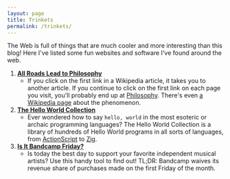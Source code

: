 ```yaml
---
layout: page
title: Trinkets
permalink: /trinkets/
---
```

The Web is full of things that are much cooler and more interesting than this blog! Here I've listed some fun websites and software I've found around the web.
1. [**All Roads Lead to Philosophy**](https://www.xefer.com/wikipedia)
    - If you click on the first link in a Wikipedia article, it takes you to another article. If you continue to click on the first link on each page you visit, you'll probably end up at [Philosophy](https://en.wikipedia.org/wiki/Philosophy). There's even [a Wikipedia page](https://en.wikipedia.org/wiki/Wikipedia:Getting_to_Philosophy) about the phenomenon.
2. [**The Hello World Collection**](http://helloworldcollection.de/)
    - Ever wondered how to say `hello, world` in the most esoteric or archaic programming languages? The Hello World Collection is a library of hundreds of Hello World programs in all sorts of languages, from [ActionScript](http://helloworldcollection.de/#ActionScript%C2%A03.0) to [Zig](http://helloworldcollection.de/#Zig).
3. [**Is It Bandcamp Friday?**](https://isitbandcampfriday.com/)
    - Is today the best day to support your favorite independent musical artists? Use this handy tool to find out! TL;DR: Bandcamp waives its revenue share of purchases made on the first Friday of the month.
